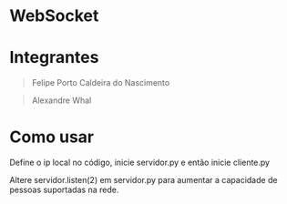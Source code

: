 # WebSocket
 
# Integrantes

> Felipe Porto Caldeira do Nascimento

> Alexandre Whal

# Como usar

Define o ip local no código, inicie servidor.py e então inicie cliente.py

Altere servidor.listen(2) em servidor.py para aumentar a capacidade de pessoas suportadas na rede.
